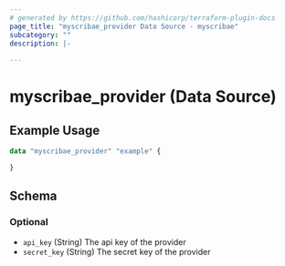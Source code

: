```yaml
---
# generated by https://github.com/hashicorp/terraform-plugin-docs
page_title: "myscribae_provider Data Source - myscribae"
subcategory: ""
description: |-
  
---
```


# myscribae_provider (Data Source)



## Example Usage

```terraform
data "myscribae_provider" "example" {

}
```

<!-- schema generated by tfplugindocs -->
## Schema

### Optional

- `api_key` (String) The api key of the provider
- `secret_key` (String) The secret key of the provider
